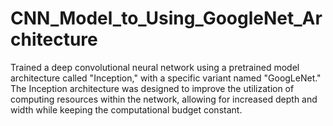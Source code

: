 # CNN_Model_to_Using_GoogleNet_Architecture
Trained a deep convolutional neural network using a pretrained model architecture called "Inception," with a specific variant named "GoogLeNet." The Inception architecture was designed to improve the utilization of computing resources within the network, allowing for increased depth and width while keeping the computational budget constant.
